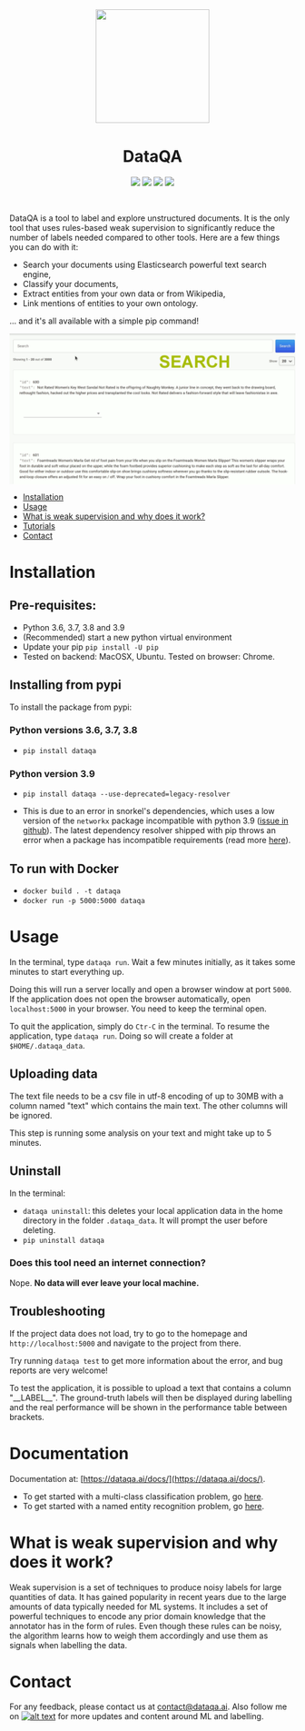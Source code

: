 <div align="center">
    <img src="dataqa-ui/public/images/protractor.png?raw=true" width="200" height="200"/>
    <h1 align="center">DataQA</h1>
</div>

<div align="center">
    <img src="https://img.shields.io/pypi/pyversions/dataqa"/>
    <img src="https://img.shields.io/github/license/dataqa/dataqa?color=success"/>
    <img src="https://img.shields.io/pypi/v/dataqa.svg?label=PyPI&logo=PyPI&logoColor=white&color=success"/>
    <img src="https://github.com/dataqa/dataqa/actions/workflows/github-actions.yml/badge.svg?&color=success"/>
</div>

&nbsp;

DataQA is a tool to label and explore unstructured documents. It is the only tool that uses rules-based weak supervision to significantly reduce the number of labels needed compared to other tools. Here are a few things you can do with it:
- Search your documents using Elasticsearch powerful text search engine,
- Classify your documents,
- Extract entities from your own data or from Wikipedia,
- Link mentions of entities to your own ontology.

... and it's all available with a simple pip command!

<div align="center">
    <img src="github_images/merged.gif" width="800" align="center"/>
</div>

* [Installation](#installation)
* [Usage](#usage)
* [What is weak supervision and why does it work?](#what-is-weak-supervision-and-why-does-it-work-?)
* [Tutorials](#documentation)
* [Contact](#contact)

# Installation

## Pre-requisites:

* Python 3.6, 3.7, 3.8 and 3.9
* (Recommended) start a new python virtual environment
* Update your pip `pip install -U pip`
* Tested on backend: MacOSX, Ubuntu. Tested on browser: Chrome.

## Installing from pypi

To install the package from pypi:

### Python versions 3.6, 3.7, 3.8

* `pip install dataqa`

### Python version 3.9

* `pip install dataqa --use-deprecated=legacy-resolver`

* This is due to an error in snorkel's dependencies, which uses a low version of the `networkx` package incompatible with python 3.9 ([issue in github](https://github.com/snorkel-team/snorkel/issues/1667)). The latest dependency resolver shipped with pip throws an error when a package has incompatible requirements (read more [here](https://pip.pypa.io/en/latest/user_guide/#changes-to-the-pip-dependency-resolver-in-20-3-2020)).

## To run with Docker

* `docker build . -t dataqa`
* `docker run -p 5000:5000 dataqa`

# Usage

In the terminal, type `dataqa run`. Wait a few minutes initially, as it takes some minutes to start everything up.

Doing this will run a server locally and open a browser window at port `5000`. If the application does not open the browser automatically, open `localhost:5000` in your browser. You need to keep the terminal open.

To quit the application, simply do `Ctr-C` in the terminal. To resume the application, type `dataqa run`. Doing so will create a folder at `$HOME/.dataqa_data`.

## Uploading data

The text file needs to be a csv file in utf-8 encoding of up to 30MB with a column named "text" which contains the main text. The other columns will be ignored.

This step is running some analysis on your text and might take up to 5 minutes.

## Uninstall

In the terminal:

* `dataqa uninstall`: this deletes your local application data in the home directory in the folder `.dataqa_data`. It will prompt the user before deleting.
* `pip uninstall dataqa` 

### Does this tool need an internet connection?

Nope. **No data will ever leave your local machine.**

## Troubleshooting

If the project data does not load, try to go to the homepage and `http://localhost:5000` and navigate to the project from there.

Try running `dataqa test` to get more information about the error, and bug reports are very welcome!

To test the application, it is possible to upload a text that contains a column "\_\_LABEL\_\_". The ground-truth labels will then be displayed during labelling and the real performance will be shown in the performance table between brackets.

# Documentation

Documentation at: [https://dataqa.ai/docs/](https://dataqa.ai/docs/).

* To get started with a multi-class classification problem, go [here](https://dataqa.ai/docs/tutorials/ecomm_product_categories/classification_product_categories/).
* To get started with a named entity recognition problem, go [here](https://dataqa.ai/docs/tutorials/medical_side_effects/ner_medical/).

# What is weak supervision and why does it work?

Weak supervision is a set of techniques to produce noisy labels for large quantities of data. It has gained popularity in recent years due to the large amounts of data typically needed for ML systems. It includes a set of powerful techniques to encode any prior domain knowledge that the annotator has in the form of rules. Even though these rules can be noisy, the algorithm learns how to weigh them accordingly and use them as signals when labelling the data.

# Contact

For any feedback, please contact us at contact@dataqa.ai. Also follow me on [![alt text][1.1]][1] for more updates and content around ML and labelling.

[1.1]: https://i.imgur.com/wWzX9uB.png 
[1]: https://www.twitter.com/DataqaAi
